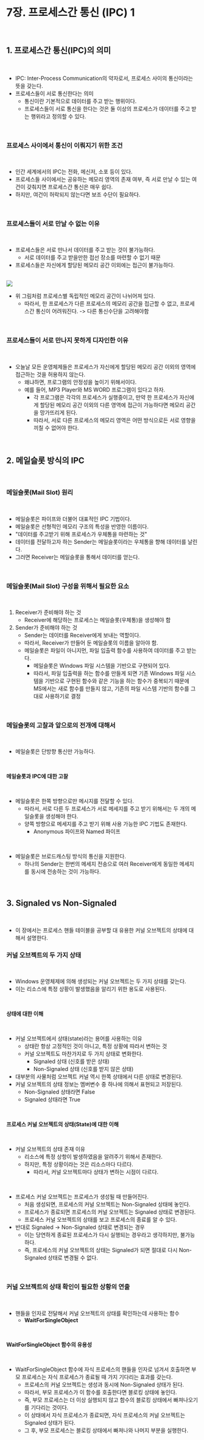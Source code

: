 # 7장. 프로세스간 통신 (IPC) 1

<br/>

## 1. 프로세스간 통신(IPC)의 의미

<br/>

- IPC: Inter-Process Communication의 약자로서, 프로세스 사이의 통신이라는 뜻을 갖는다.
- 프로세스들이 서로 통신한다는 의미
    - 통신이란 기본적으로 데이터를 주고 받는 행위이다.
    - 프로세스들이 서로 통신을 한다는 것은 둘 이상의 프로세스가 데이터를 주고 받는 행위라고 정의할 수 있다.

<br/>

### 프로세스 사이에서 통신이 이뤄지기 위한 조건

<br/>

- 인간 세계에서의 IPC는 전화, 메신저, 소포 등이 있다.
- 프로세스들 사이에서는 공유하는 메모리 영역의 존재 여부, 즉 서로 만날 수 있는 여건이 갖춰지면 프로세스간 통신은 매우 쉽다.
- 하지만, 여건이 허락되지 않는다면 보조 수단이 필요하다.

<br/>

### 프로세스들이 서로 만날 수 없는 이유

<br/>

- 프로세스들은 서로 만나서 데이터를 주고 받는 것이 불가능하다.
    - 서로 데이터를 주고 받을만한 접선 장소를 마련할 수 없기 때문
- 프로세스들은 자신에게 할당된 메모리 공간 이외에는 접근이 불가능하다.

<br/>

<img src='./images/7-1.png'>

<br/>

- 위 그림처럼 프로세스별 독립적인 메모리 공간이 나뉘어져 있다.
    - 따라서, 한 프로세스가 다른 프로세스의 메모리 공간을 접근할 수 없고, 프로세스간 통신이 어려워진다. -> 다른 통신수단을 고려해야함

<br/>

### 프로세스들이 서로 만나지 못하게 디자인한 이유

<br/>

- 오늘날 모든 운영체제들은 프로세스가 자신에게 할당된 메모리 공간 이외의 영역에 접근하는 것을 허용하지 않는다.
    - 왜냐하면, 프로그램의 안정성을 높이기 위해서이다.
    - 예를 들어, MP3 Player와 MS WORD 프로그램이 있다고 하자.
        - 각 프로그램은 각각의 프로세스가 실행중이고, 만약 한 프로세스가 자신에게 할당된 메모리 공간 이외의 다른 영역에 접근이 가능하다면 메모리 공간을 망가뜨리게 된다.
        - 따라서, 서로 다른 프로세스의 메모리 영역은 어떤 방식으로든 서로 영향을 끼칠 수 없어야 한다.

<br/>

## 2. 메일슬롯 방식의 IPC

<br/>

### 메일슬롯(Mail Slot) 원리

<br/>

- 메일슬롯은 파이프와 더불어 대표적인 IPC 기법이다.
- 메일슬롯은 선형적인 메모리 구조의 특성을 반영한 이름이다.
- "데이터를 주고받기 위해 프로세스가 우체통을 마련하는 것"
- 데이터를 전달하고자 하는 Sender는 메일슬롯이라는 우체통을 향해 데이터를 날린다.
- 그러면 Receiver는 메일슬롯을 통해서 데이터를 얻는다.

<br/>

### 메일슬롯(Mail Slot) 구성을 위해서 필요한 요소

<br/>

1. Receiver가 준비해야 하는 것
    - Receiver에 해당하는 프로세스는 메일슬롯(우체통)을 생성해야 함
2. Sender가 준비해야 하는 것
    - Sender는 데이터를 Receiver에게 보내는 역할이다.
    - 따라서, Receiver가 만들어 둔 메일슬롯의 이름을 알아야 함.
    - 메일슬롯은 파일이 아니지먼, 파일 입출력 함수를 사용하여 데이터를 주고 받는다.
        - 메일슬롯은 Windows 파일 시스템을 기반으로 구현되어 있다.
        - 따라서, 파일 입출력을 하는 함수를 만들게 되면 기존 Windows 파일 시스템을 기반으로 구현된 함수와 같은 기능을 하는 함수가 중복되기 때문에 MS에서는 새로 함수를 만들지 않고, 기존의 파일 시스템 기반의 함수를 그대로 사용하기로 결정

<br/>

### 메일슬롯의 고찰과 앞으로의 전개에 대해서

<br/>

- 메일슬롯은 단방향 통신만 가능하다.

<br/>

**메일슬롯과 IPC에 대한 고찰**

<br/>

- 메일슬롯은 한쪽 방향으로만 메시지를 전달할 수 있다.
    - 따라서, 서로 다른 두 프로세스가 서로 메세지를 주고 받기 위해서는 두 개의 메일슬롯을 생성해야 한다.
    - 양쪽 방향으로 메세지를 주고 받기 위해 사용 가능한 IPC 기법도 존재한다.
        - Anonymous 파이프와 Named 파이프

<br/>

- 메일슬롯은 브로드캐스팅 방식의 통신을 지원한다.
    - 하나의 Sender는 한번의 메세지 전송으로 여러 Receiver에게 동일한 메세지를 동시에 전송하는 것이 가능하다.

<br/>

## 3. Signaled vs Non-Signaled

<br/>

- 이 장에서는 프로세스 핸들 테이블을 공부할 대 유용한 커널 오브젝트의 상태에 대해서 설명한다.

### 커널 오브젝트의 두 가지 상태

<br/>

- Windows 운영체제에 의해 생성되는 커널 오브젝트는 두 가지 상태를 갖는다.
- 이는 리소스에 특정 상황이 발생했음을 알리기 위한 용도로 사용된다.

<br/>

**상태에 대한 이해**

<br/>

- 커널 오브젝트에서 상태(state)라는 용어를 사용하는 이유
    - 상태란 항상 고정적인 것이 아니고, 특정 상황에 따라서 변하는 것
    - 커널 오브젝트도 마찬가지로 두 가지 상태로 변화한다.
        - Signaled 상태 (신호를 받은 상태)
        - Non-Signaled 상태 (신호를 받지 않은 상태)
- 대부분의 사물처럼 오브젝트 커널 역시 한쪽 상태에서 다른 상태로 변경된다.
- 커널 오브젝트의 상태 정보는 멤버변수 중 하나에 의해서 표현되고 저장된다.
    - Non-Signaled 상태라면 False
    - Signaled 상태라면 True

<br/>

**프로세스 커널 오브젝트의 상태(State)에 대한 이해**

<br/>

- 커널 오브젝트의 상태 존재 이유
    - 리소스에 특정 상항이 발생하였음을 알려주기 위해서 존재한다.
    - 하지만, 특정 상황이라는 것은 리소스마다 다르다.
        - 따라서, 커널 오브젝트마다 상태가 변하는 시점이 다르다.

<br/>

- 프로세스 커널 오브젝트는 프로세스가 생성될 때 만들어진다.
    - 처음 생성되면, 프로세스의 커널 오브젝트는 Non-Signaled 상태에 놓인다.
    - 프로세스가 종료되면 프로세스의 커널 오브젝트는 Signaled 상태로 변경된다.
    - 프로세스 커널 오브젝트의 상태를 보고 프로세스의 종료를 알 수 있다.
- 반대로 Signaled -> Non-Signaled 상태로 변경되는 경우
    - 이는 당연하게 종료된 프로세스가 다시 실행되는 경우라고 생각하지만, 불가능하다.
    - 즉, 프로세스의 커널 오브젝트의 상태는 Signaled가 되면 절대로 다시 Non-Signaled 상태로 변경될 수 없다.

<br/>

### 커널 오브젝트의 상태 확인이 필요한 상황의 연출

<br/>

- 핸들을 인자로 전달해서 커널 오브젝트의 상태를 확인하는데 사용하는 함수
    - **WaitForSingleObject**

<br/>

**WaitForSingleObject 함수의 유용성**

<br/>

- WaitForSingleObject 함수에 자식 프로세스의 핸들을 인자로 넘겨서 호출하면 부모 프로세스는 자식 프로세스가 종료될 때 가지 기다리는 효과를 갖는다.
    - 프로세스의 커널 오브젝트는 생성과 동시에 Non-Signaled 상태가 된다.
    - 따라서, 부모 프로세스가 이 함수를 호출한다면 블로킹 상태에 놓인다.
    - 즉, 부모 프로세스는 더 이상 실행되지 않고 함수의 블로킹 상태에서 빠져나오기를 기다리는 것이다.
    - 이 상태에서 자식 프로세스가 종료되면, 자식 프로세스의 커널 오브젝트는 Signaled 상태가 된다.
    - 그 후, 부모 프로세스는 블로킹 상태에서 빠져나와 나머지 부분을 실행한다.